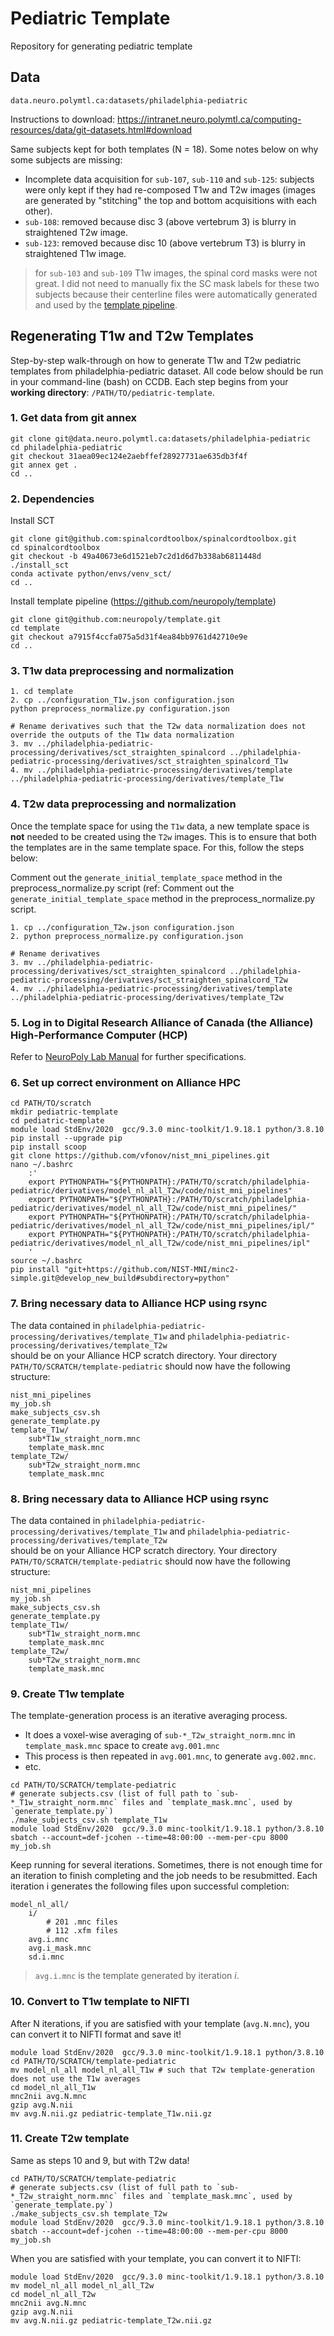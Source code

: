 # Pediatric Template
Repository for generating pediatric template

## Data

`data.neuro.polymtl.ca:datasets/philadelphia-pediatric`

Instructions to download: https://intranet.neuro.polymtl.ca/computing-resources/data/git-datasets.html#download

Same subjects kept for both templates (N = 18). Some notes below on why some subjects are missing:
* Incomplete data acquisition for `sub-107`, `sub-110` and `sub-125`: subjects were only kept if they had re-composed T1w and T2w images (images are generated by "stitching" the top and bottom acquisitions with each other).
* `sub-108`: removed because disc 3 (above vertebrum 3) is blurry in straightened T2w image.
* `sub-123`: removed because disc 10 (above vertebrum T3) is blurry in straightened T1w image.

> for `sub-103` and `sub-109` T1w images, the spinal cord masks were not great. I did not need to manually fix the SC mask labels for these two subjects because their centerline files were automatically generated and used by the [template pipeline](https://github.com/neuropoly/template).


## Regenerating T1w and T2w Templates
Step-by-step walk-through on how to generate T1w and T2w pediatric templates from philadelphia-pediatric dataset.
All code below should be run in your command-line (bash) on CCDB. Each step begins from your **working directory**: `/PATH/TO/pediatric-template`.

### 1. Get data from git annex
```
git clone git@data.neuro.polymtl.ca:datasets/philadelphia-pediatric
cd philadelphia-pediatric
git checkout 31aea09ec124e2aebffef28927731ae635db3f4f
git annex get .
cd ..
```


### 2. Dependencies

Install SCT
```
git clone git@github.com:spinalcordtoolbox/spinalcordtoolbox.git
cd spinalcordtoolbox
git checkout -b 49a40673e6d1521eb7c2d1d6d7b338ab6811448d
./install_sct
conda activate python/envs/venv_sct/
cd ..
```

Install template pipeline (https://github.com/neuropoly/template)
```
git clone git@github.com:neuropoly/template.git
cd template
git checkout a7915f4ccfa075a5d31f4ea84bb9761d42710e9e
cd ..
```


### 3. T1w data preprocessing and normalization
```
1. cd template
2. cp ../configuration_T1w.json configuration.json
python preprocess_normalize.py configuration.json

# Rename derivatives such that the T2w data normalization does not override the outputs of the T1w data normalization
3. mv ../philadelphia-pediatric-processing/derivatives/sct_straighten_spinalcord ../philadelphia-pediatric-processing/derivatives/sct_straighten_spinalcord_T1w
4. mv ../philadelphia-pediatric-processing/derivatives/template ../philadelphia-pediatric-processing/derivatives/template_T1w
```


### 4. T2w data preprocessing and normalization

Once the template space for using the `T1w` data, a new template space is **not** needed to be created using the `T2w` images. This is to ensure that both the templates are in the same template space. For this, follow the steps below:

Comment out the `generate_initial_template_space` method in the preprocess_normalize.py script (ref: Comment out the `generate_initial_template_space` method in the preprocess_normalize.py script.

``` 
1. cp ../configuration_T2w.json configuration.json
2. python preprocess_normalize.py configuration.json

# Rename derivatives
3. mv ../philadelphia-pediatric-processing/derivatives/sct_straighten_spinalcord ../philadelphia-pediatric-processing/derivatives/sct_straighten_spinalcord_T2w
4. mv ../philadelphia-pediatric-processing/derivatives/template ../philadelphia-pediatric-processing/derivatives/template_T2w
```


### 5. Log in to Digital Research Alliance of Canada (the Alliance) High-Performance Computer (HCP)
Refer to [NeuroPoly Lab Manual](https://intranet.neuro.polymtl.ca/computing-resources/compute-canada.html) for further specifications.


### 6. Set up correct environment on Alliance HPC
```
cd PATH/TO/scratch
mkdir pediatric-template
cd pediatric-template
module load StdEnv/2020  gcc/9.3.0 minc-toolkit/1.9.18.1 python/3.8.10
pip install --upgrade pip
pip install scoop
git clone https://github.com/vfonov/nist_mni_pipelines.git
nano ~/.bashrc
    :'
    export PYTHONPATH="${PYTHONPATH}:/PATH/TO/scratch/philadelphia-pediatric/derivatives/model_nl_all_T2w/code/nist_mni_pipelines"
    export PYTHONPATH="${PYTHONPATH}:/PATH/TO/scratch/philadelphia-pediatric/derivatives/model_nl_all_T2w/code/nist_mni_pipelines/"
    export PYTHONPATH="${PYTHONPATH}:/PATH/TO/scratch/philadelphia-pediatric/derivatives/model_nl_all_T2w/code/nist_mni_pipelines/ipl/"
    export PYTHONPATH="${PYTHONPATH}:/PATH/TO/scratch/philadelphia-pediatric/derivatives/model_nl_all_T2w/code/nist_mni_pipelines/ipl"
    '
source ~/.bashrc
pip install "git+https://github.com/NIST-MNI/minc2-simple.git@develop_new_build#subdirectory=python"
```


### 7. Bring necessary data to Alliance HCP using rsync
The data contained in `philadelphia-pediatric-processing/derivatives/template_T1w` and `philadelphia-pediatric-processing/derivatives/template_T2w`\
    should be on your Alliance HCP scratch directory.
Your directory `PATH/TO/SCRATCH/template-pediatric` should now have the following structure:
```
nist_mni_pipelines
my_job.sh
make_subjects_csv.sh
generate_template.py
template_T1w/
    sub*T1w_straight_norm.mnc
    template_mask.mnc
template_T2w/
    sub*T2w_straight_norm.mnc
    template_mask.mnc
```


### 8. Bring necessary data to Alliance HCP using rsync
The data contained in `philadelphia-pediatric-processing/derivatives/template_T1w` and `philadelphia-pediatric-processing/derivatives/template_T2w`\
    should be on your Alliance HCP scratch directory.
Your directory `PATH/TO/SCRATCH/template-pediatric` should now have the following structure:
```
nist_mni_pipelines
my_job.sh
make_subjects_csv.sh
generate_template.py
template_T1w/
    sub*T1w_straight_norm.mnc
    template_mask.mnc
template_T2w/
    sub*T2w_straight_norm.mnc
    template_mask.mnc
```


### 9. Create T1w template

The template-generation process is an iterative averaging process.
* It does a voxel-wise averaging of `sub-*_T2w_straight_norm.mnc` in `template_mask.mnc` space to create `avg.001.mnc`
* This process is then repeated in `avg.001.mnc`, to generate `avg.002.mnc`.
* etc.

```
cd PATH/TO/SCRATCH/template-pediatric
# generate subjects.csv (list of full path to `sub-*_T1w_straight_norm.mnc` files and `template_mask.mnc`, used by `generate_template.py`)
./make_subjects_csv.sh template_T1w  
module load StdEnv/2020  gcc/9.3.0 minc-toolkit/1.9.18.1 python/3.8.10
sbatch --account=def-jcohen --time=48:00:00 --mem-per-cpu 8000 my_job.sh
```

Keep running for several iterations. Sometimes, there is not enough time for an iteration to finish completing and the job needs to be resubmitted.
Each iteration i generates the following files upon successful completion:
```
model_nl_all/
    i/
        # 201 .mnc files
        # 112 .xfm files
    avg.i.mnc
    avg.i_mask.mnc
    sd.i.mnc
```
> `avg.i.mnc` is the template generated by iteration _i_.


### 10. Convert to T1w template to NIFTI

After N iterations, if you are satisfied with your template (`avg.N.mnc`), you can convert it to NIFTI format and save it!
```
module load StdEnv/2020  gcc/9.3.0 minc-toolkit/1.9.18.1 python/3.8.10
cd PATH/TO/SCRATCH/template-pediatric
mv model_nl_all model_nl_all_T1w # such that T2w template-generation does not use the T1w averages
cd model_nl_all_T1w
mnc2nii avg.N.mnc
gzip avg.N.nii
mv avg.N.nii.gz pediatric-template_T1w.nii.gz
```


### 11. Create T2w template

Same as steps 10 and 9, but with T2w data!

```
cd PATH/TO/SCRATCH/template-pediatric
# generate subjects.csv (list of full path to `sub-*_T2w_straight_norm.mnc` files and `template_mask.mnc`, used by `generate_template.py`)
./make_subjects_csv.sh template_T2w  
module load StdEnv/2020  gcc/9.3.0 minc-toolkit/1.9.18.1 python/3.8.10
sbatch --account=def-jcohen --time=48:00:00 --mem-per-cpu 8000 my_job.sh
```
When you are satisfied with your template, you can convert it to NIFTI:
```
module load StdEnv/2020  gcc/9.3.0 minc-toolkit/1.9.18.1 python/3.8.10
mv model_nl_all model_nl_all_T2w
cd model_nl_all_T2w
mnc2nii avg.N.mnc
gzip avg.N.nii
mv avg.N.nii.gz pediatric-template_T2w.nii.gz
```
